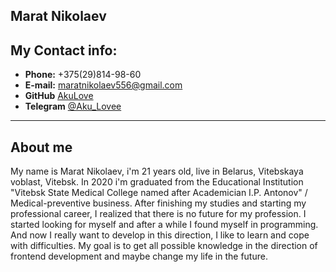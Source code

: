**Marat Nikolaev**
---

**My Contact info:**
 ---
* **Phone:** +375(29)814-98-60
* **E-mail:** maratnikolaev556@gmail.com
* **GitHub** [AkuLove](https://github.com/AkuLove)
* **Telegram** [@Aku_Lovee](t.me/Aku_Lovee)
---

**About me**
---

My name is Marat Nikolaev, i'm 21 years old, live in Belarus, Vitebskaya voblast, Vitebsk. In 2020 i'm graduated from the Educational Institution "Vitebsk State Medical College named after Academician I.P. Antonov" / Medical-preventive business. After finishing my studies and starting my professional career, I realized that there is no future for my profession. I started looking for myself and after a while I found myself in programming. And now I really want to develop in this direction, I like to learn and cope with difficulties. My goal is to get all possible knowledge in the direction of frontend development and maybe change my life in the future.